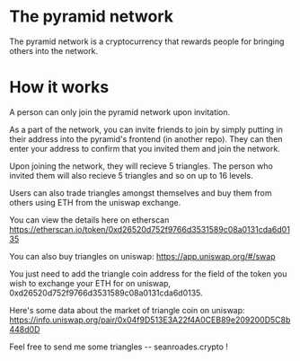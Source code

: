 # The pyramid network

The pyramid network is a cryptocurrency that rewards people for bringing others into the network.

# How it works

A person can only join the pyramid network upon invitation. 

As a part of the network, you can invite friends to join by simply putting in their address into the pyramid's frontend (in another repo). They can then enter your address to confirm that you invited them and join the network.

Upon joining the network, they will recieve 5 triangles. The person who invited them will also recieve 5 triangles and so on up to 16 levels. 

Users can also trade triangles amongst themselves and buy them from others using ETH from the uniswap exchange.

You can view the details here on etherscan
https://etherscan.io/token/0xd26520d752f9766d3531589c08a0131cda6d0135

You can also buy triangles on uniswap: 
https://app.uniswap.org/#/swap

You just need to add the triangle coin address for the field of the token you wish to exchange your ETH for on uniswap, 0xd26520d752f9766d3531589c08a0131cda6d0135.

Here's some data about the market of triangle coin on uniswap:
https://info.uniswap.org/pair/0x04f9D513E3A22f4A0CEB89e209200D5C8b448d0D

Feel free to send me some triangles -- seanroades.crypto !

